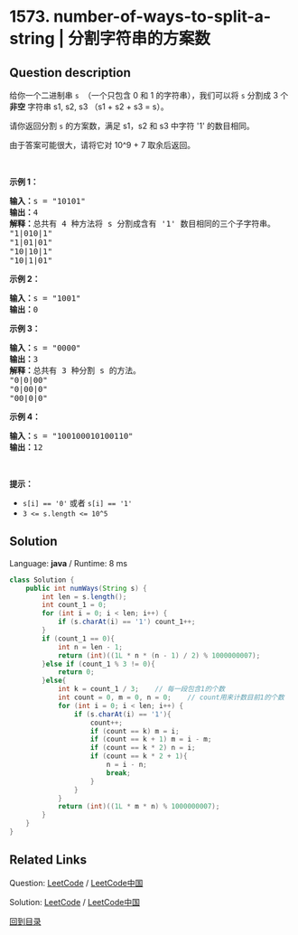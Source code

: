 ﻿# 1573. number-of-ways-to-split-a-string | 分割字符串的方案数

## Question description

<!--If you want to use the English description, use <p>Given a binary string <code>s</code> (a string consisting only of &#39;0&#39;s and &#39;1&#39;s),&nbsp;we can split <code>s</code>&nbsp;into 3 <strong>non-empty</strong> strings s1, s2, s3 (s1+ s2+ s3 = s).</p>

<p>Return the number of ways <code>s</code> can be split such that the number of&nbsp;characters &#39;1&#39; is the same in s1, s2, and s3.</p>

<p>Since the answer&nbsp;may be too large,&nbsp;return it modulo&nbsp;10^9 + 7.</p>

<p>&nbsp;</p>
<p><strong>Example 1:</strong></p>

<pre>
<strong>Input:</strong> s = &quot;10101&quot;
<strong>Output:</strong> 4
<strong>Explanation:</strong> There are four ways to split s in 3 parts where each part contain the same number of letters &#39;1&#39;.
&quot;1|010|1&quot;
&quot;1|01|01&quot;
&quot;10|10|1&quot;
&quot;10|1|01&quot;
</pre>

<p><strong>Example 2:</strong></p>

<pre>
<strong>Input:</strong> s = &quot;1001&quot;
<strong>Output:</strong> 0
</pre>

<p><strong>Example 3:</strong></p>

<pre>
<strong>Input:</strong> s = &quot;0000&quot;
<strong>Output:</strong> 3
<strong>Explanation:</strong> There are three ways to split s in 3 parts.
&quot;0|0|00&quot;
&quot;0|00|0&quot;
&quot;00|0|0&quot;
</pre>

<p><strong>Example 4:</strong></p>

<pre>
<strong>Input:</strong> s = &quot;100100010100110&quot;
<strong>Output:</strong> 12
</pre>

<p>&nbsp;</p>
<p><strong>Constraints:</strong></p>

<ul>
	<li><code>3 &lt;= s.length &lt;= 10^5</code></li>
	<li><code>s[i]</code> is <code>&#39;0&#39;</code>&nbsp;or&nbsp;<code>&#39;1&#39;</code>.</li>
</ul>
 instead-->
<p>给你一个二进制串&nbsp;<code>s</code>&nbsp; （一个只包含 0 和 1 的字符串），我们可以将 <code>s</code>&nbsp;分割成 3 个 <strong>非空</strong>&nbsp;字符串 s1, s2, s3 （s1 + s2 + s3 = s）。</p>

<p>请你返回分割&nbsp;<code>s</code>&nbsp;的方案数，满足 s1，s2 和 s3 中字符 &#39;1&#39; 的数目相同。</p>

<p>由于答案可能很大，请将它对 10^9 + 7 取余后返回。</p>

<p>&nbsp;</p>

<p><strong>示例 1：</strong></p>

<pre><strong>输入：</strong>s = &quot;10101&quot;
<strong>输出：</strong>4
<strong>解释：</strong>总共有 4 种方法将 s 分割成含有 &#39;1&#39; 数目相同的三个子字符串。
&quot;1|010|1&quot;
&quot;1|01|01&quot;
&quot;10|10|1&quot;
&quot;10|1|01&quot;
</pre>

<p><strong>示例 2：</strong></p>

<pre><strong>输入：</strong>s = &quot;1001&quot;
<strong>输出：</strong>0
</pre>

<p><strong>示例 3：</strong></p>

<pre><strong>输入：</strong>s = &quot;0000&quot;
<strong>输出：</strong>3
<strong>解释：</strong>总共有 3 种分割 s 的方法。
&quot;0|0|00&quot;
&quot;0|00|0&quot;
&quot;00|0|0&quot;
</pre>

<p><strong>示例 4：</strong></p>

<pre><strong>输入：</strong>s = &quot;100100010100110&quot;
<strong>输出：</strong>12
</pre>

<p>&nbsp;</p>

<p><strong>提示：</strong></p>

<ul>
	<li><code>s[i] == &#39;0&#39;</code>&nbsp;或者&nbsp;<code>s[i] == &#39;1&#39;</code></li>
	<li><code>3 &lt;= s.length &lt;= 10^5</code></li>
</ul>




## Solution

Language: **java**  /  Runtime: 8 ms

```java
class Solution {
    public int numWays(String s) {
        int len = s.length();
        int count_1 = 0;
        for (int i = 0; i < len; i++) {
            if (s.charAt(i) == '1') count_1++;
        }
        if (count_1 == 0){
            int n = len - 1;
            return (int)((1L * n * (n - 1) / 2) % 1000000007);
        }else if (count_1 % 3 != 0){
            return 0;
        }else{
            int k = count_1 / 3;    // 每一段包含1的个数
            int count = 0, m = 0, n = 0;    // count用来计数目前1的个数
            for (int i = 0; i < len; i++) {
                if (s.charAt(i) == '1'){
                    count++;
                    if (count == k) m = i;
                    if (count == k + 1) m = i - m;
                    if (count == k * 2) n = i;
                    if (count == k * 2 + 1){
                        n = i - n;
                        break;
                    }
                }
            }
            return (int)((1L * m * n) % 1000000007);
        }
    }
}


```



## Related Links

Question: [LeetCode](https://leetcode.com/problems/number-of-ways-to-split-a-string/description/)  /  [LeetCode中国](https://leetcode-cn.com/problems/number-of-ways-to-split-a-string/description/)

Solution: [LeetCode](https://leetcode.com/articles/number-of-ways-to-split-a-string/)  /  [LeetCode中国](https://leetcode-cn.com/articles/number-of-ways-to-split-a-string/)

[回到目录](../README.md)